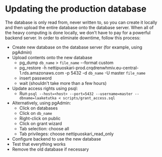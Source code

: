 # Updating the production database

The database is only read from, never written to, so you can create it locally and then upload the entire database onto the database server. When all of the heavy computing is done locally, we don't have to pay for a powerful backend server. In order to eliminate downtime, follow this process:

* Create new database on the database server (for example, using pgAdmin)
* Upload contents onto the new database
    * pg_dump `db_name` > `file_name` --format custom
    * pg_restore -h nettipuoskari-prod.crqdrenwhmiv.eu-central-1.rds.amazonaws.com -p 5432 -d `db_name` -U master `file_name`
    * insert password
    * wait (shouldn't take more than a few hours)
* Update access rights using psql:
    * Run `psql --host=<host> --port=5432 --username=master --dbname=laaketutka < scripts/grant_access.sql`
* Alternatively, using pgAdmin:
    * Click on databases
    * Click on `db_name`
    * Right-click on public
    * Click on grant wizard
    * Tab selection: choose all
    * Tab privileges: choose nettipuoskari_read_only
* Configure backend to use the new database
* Test that everything works
* Remove the old database if necessary